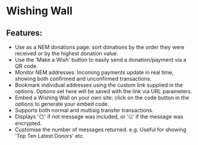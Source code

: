 # Wishing Wall

## Features:

* Use as a NEM donations page: sort donations by the order they were received or by the highest donation value.
* Use the 'Make a Wish' button to easily send a donation/payment via a QR code.
* Monitor NEM addresses: Incoming payments update in real time, showing both confirmed and unconfirmed transactions.
* Bookmark individual addresses using the custom link supplied in the options. Options set here will be saved with the link via URL parameters.
* Embed a Wishing Wall on your own site: click on the code button in the options to generate your embed code.
* Supports both normal and multisig transfer transactions.
* Displays '😶' if not message was included, or '🤐' if the message was encrypted.
* Customise the number of messages returned. e.g. Useful for showing 'Top Ten Latest Donors' etc.
